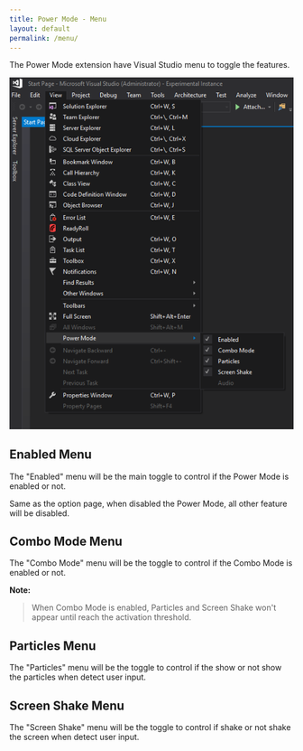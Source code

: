 ```yaml
---
title: Power Mode - Menu
layout: default
permalink: /menu/
---
```


The Power Mode extension have Visual Studio menu to toggle the features.

![Toggle Menu](../images/menu.jpg)

## **Enabled** Menu
The "Enabled" menu will be the main toggle to control if the Power Mode is enabled or not.

Same as the option page, when disabled the Power Mode, all other feature will be disabled.

## **Combo Mode** Menu
The "Combo Mode" menu will be the toggle to control if the Combo Mode is enabled or not.

**Note:**

> When Combo Mode is enabled, Particles and Screen Shake won't appear until reach the activation threshold.

## **Particles** Menu
The "Particles" menu will be the toggle to control if the show or not show the particles when detect user input.

## **Screen Shake** Menu
The "Screen Shake" menu will be the toggle to control if shake or not shake the screen when detect user input.
